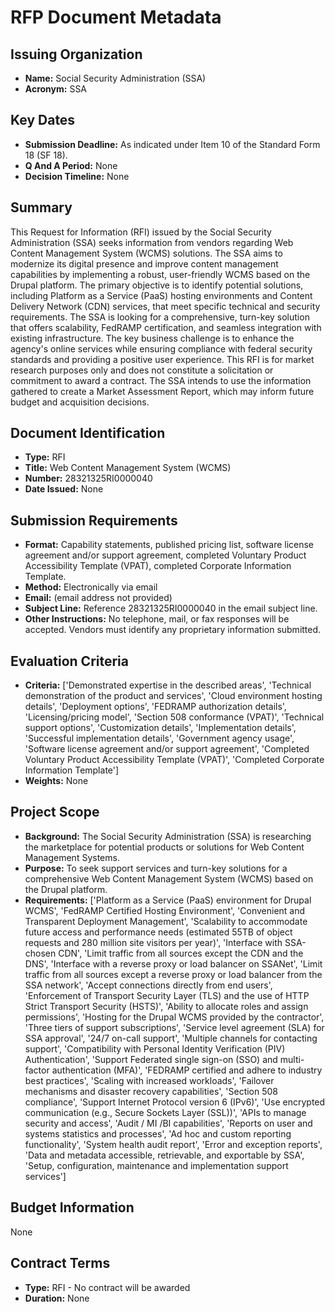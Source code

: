 # RFP Document Metadata

## Issuing Organization

- **Name:** Social Security Administration (SSA)
- **Acronym:** SSA

## Key Dates

- **Submission Deadline:** As indicated under Item 10 of the Standard Form 18 (SF 18).
- **Q And A Period:** None
- **Decision Timeline:** None

## Summary

This Request for Information (RFI) issued by the Social Security Administration (SSA) seeks information from vendors regarding Web Content Management System (WCMS) solutions. The SSA aims to modernize its digital presence and improve content management capabilities by implementing a robust, user-friendly WCMS based on the Drupal platform. The primary objective is to identify potential solutions, including Platform as a Service (PaaS) hosting environments and Content Delivery Network (CDN) services, that meet specific technical and security requirements. The SSA is looking for a comprehensive, turn-key solution that offers scalability, FedRAMP certification, and seamless integration with existing infrastructure. The key business challenge is to enhance the agency's online services while ensuring compliance with federal security standards and providing a positive user experience. This RFI is for market research purposes only and does not constitute a solicitation or commitment to award a contract. The SSA intends to use the information gathered to create a Market Assessment Report, which may inform future budget and acquisition decisions.

## Document Identification

- **Type:** RFI
- **Title:** Web Content Management System (WCMS)
- **Number:** 28321325RI0000040
- **Date Issued:** None

## Submission Requirements

- **Format:** Capability statements, published pricing list, software license agreement and/or support agreement, completed Voluntary Product Accessibility Template (VPAT), completed Corporate Information Template.
- **Method:** Electronically via email
- **Email:**  (email address not provided)
- **Subject Line:** Reference 28321325RI0000040 in the email subject line.
- **Other Instructions:** No telephone, mail, or fax responses will be accepted. Vendors must identify any proprietary information submitted.

## Evaluation Criteria

- **Criteria:** ['Demonstrated expertise in the described areas', 'Technical demonstration of the product and services', 'Cloud environment hosting details', 'Deployment options', 'FEDRAMP authorization details', 'Licensing/pricing model', 'Section 508 conformance (VPAT)', 'Technical support options', 'Customization details', 'Implementation details', 'Successful implementation details', 'Government agency usage', 'Software license agreement and/or support agreement', 'Completed Voluntary Product Accessibility Template (VPAT)', 'Completed Corporate Information Template']
- **Weights:** None

## Project Scope

- **Background:** The Social Security Administration (SSA) is researching the marketplace for potential products or solutions for Web Content Management Systems.
- **Purpose:** To seek support services and turn-key solutions for a comprehensive Web Content Management System (WCMS) based on the Drupal platform.
- **Requirements:** ['Platform as a Service (PaaS) environment for Drupal WCMS', 'FedRAMP Certified Hosting Environment', 'Convenient and Transparent Deployment Management', 'Scalability to accommodate future access and performance needs (estimated 55TB of object requests and 280 million site visitors per year)', 'Interface with SSA-chosen CDN', 'Limit traffic from all sources except the CDN and the DNS', 'Interface with a reverse proxy or load balancer on SSANet', 'Limit traffic from all sources except a reverse proxy or load balancer from the SSA network', 'Accept connections directly from end users', 'Enforcement of Transport Security Layer (TLS) and the use of HTTP Strict Transport Security (HSTS)', 'Ability to allocate roles and assign permissions', 'Hosting for the Drupal WCMS provided by the contractor', 'Three tiers of support subscriptions', 'Service level agreement (SLA) for SSA approval', '24/7 on-call support', 'Multiple channels for contacting support', 'Compatibility with Personal Identity Verification (PIV) Authentication', 'Support Federated single sign-on (SSO) and multi-factor authentication (MFA)', 'FEDRAMP certified and adhere to industry best practices', 'Scaling with increased workloads', 'Failover mechanisms and disaster recovery capabilities', 'Section 508 compliance', 'Support Internet Protocol version 6 (IPv6)', 'Use encrypted communication (e.g., Secure Sockets Layer (SSL))', 'APIs to manage security and access', 'Audit / MI /BI capabilities', 'Reports on user and systems statistics and processes', 'Ad hoc and custom reporting functionality', 'System health audit report', 'Error and exception reports', 'Data and metadata accessible, retrievable, and exportable by SSA', 'Setup, configuration, maintenance and implementation support services']

## Budget Information

None

## Contract Terms

- **Type:** RFI - No contract will be awarded
- **Duration:** None

